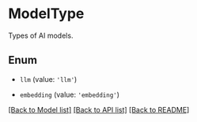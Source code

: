 # ModelType

Types of AI models.

## Enum

* `llm` (value: `'llm'`)

* `embedding` (value: `'embedding'`)

[[Back to Model list]](../README.md#documentation-for-models) [[Back to API list]](../README.md#documentation-for-api-endpoints) [[Back to README]](../README.md)
